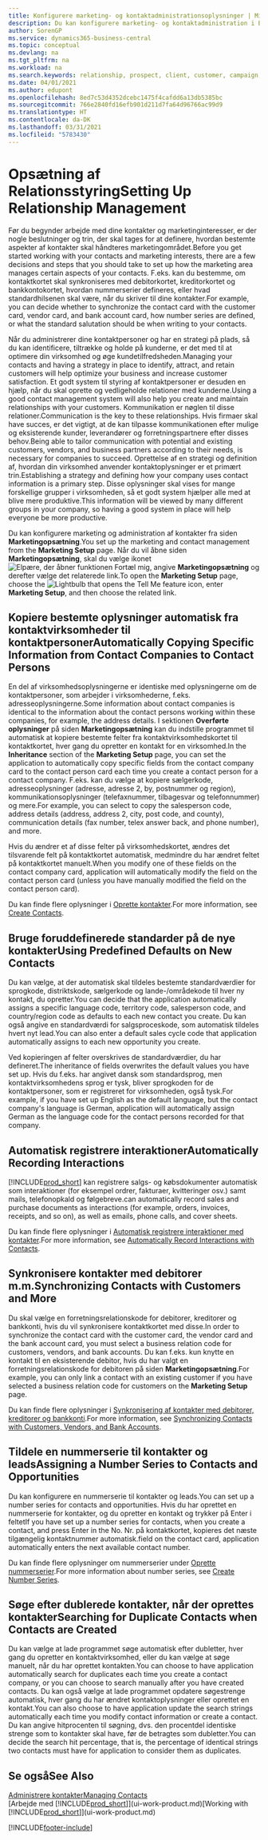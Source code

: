```yaml
---
title: Konfigurere marketing- og kontaktadministrationsoplysninger | Microsoft Docs
description: Du kan konfigurere marketing- og kontaktadministration i Business Central for at optimere relationer med kundeemner eller kunder og forbedre kampagner og salgsfremstød.
author: SorenGP
ms.service: dynamics365-business-central
ms.topic: conceptual
ms.devlang: na
ms.tgt_pltfrm: na
ms.workload: na
ms.search.keywords: relationship, prospect, client, customer, campaign, promo
ms.date: 04/01/2021
ms.author: edupont
ms.openlocfilehash: 8ed7c53d4352dcebc1475f4cafdd6a13db5385bc
ms.sourcegitcommit: 766e2840fd16efb901d211d7fa64d96766ac99d9
ms.translationtype: HT
ms.contentlocale: da-DK
ms.lasthandoff: 03/31/2021
ms.locfileid: "5783430"
---
```

# <a name="setting-up-relationship-management"></a><span data-ttu-id="29b1d-103">Opsætning af Relationsstyring</span><span class="sxs-lookup"><span data-stu-id="29b1d-103">Setting Up Relationship Management</span></span>

<span data-ttu-id="29b1d-104">Før du begynder arbejde med dine kontakter og marketinginteresser, er der nogle beslutninger og trin, der skal tages for at definere, hvordan bestemte aspekter af kontakter skal håndteres marketingområdet.</span><span class="sxs-lookup"><span data-stu-id="29b1d-104">Before you get started working with your contacts and marketing interests, there are a few decisions and steps that you should take to set up how the marketing area manages certain aspects of your contacts.</span></span> <span data-ttu-id="29b1d-105">F.eks. kan du bestemme, om kontaktkortet skal synkroniseres med debitorkortet, kreditorkortet og bankkontokortet, hvordan nummerserier defineres, eller hvad standardhilsenen skal være, når du skriver til dine kontakter.</span><span class="sxs-lookup"><span data-stu-id="29b1d-105">For example, you can decide whether to synchronize the contact card with the customer card, vendor card, and bank account card, how number series are defined, or what the standard salutation should be when writing to your contacts.</span></span>

<span data-ttu-id="29b1d-106">Når du administrerer dine kontaktpersoner og har en strategi på plads, så du kan identificere, tiltrække og holde på kunderne, er det med til at optimere din virksomhed og øge kundetilfredsheden.</span><span class="sxs-lookup"><span data-stu-id="29b1d-106">Managing your contacts and having a strategy in place to identify, attract, and retain customers will help optimize your business and increase customer satisfaction.</span></span> <span data-ttu-id="29b1d-107">Et godt system til styring af kontaktpersoner er desuden en hjælp, når du skal oprette og vedligeholde relationer med kunderne.</span><span class="sxs-lookup"><span data-stu-id="29b1d-107">Using a good contact management system will also help you create and maintain relationships with your customers.</span></span> <span data-ttu-id="29b1d-108">Kommunikation er nøglen til disse relationer.</span><span class="sxs-lookup"><span data-stu-id="29b1d-108">Communication is the key to these relationships.</span></span> <span data-ttu-id="29b1d-109">Hvis firmaer skal have succes, er det vigtigt, at de kan tilpasse kommunikationen efter mulige og eksisterende kunder, leverandører og forretningspartnere efter disses behov.</span><span class="sxs-lookup"><span data-stu-id="29b1d-109">Being able to tailor communication with potential and existing customers, vendors, and business partners according to their needs, is necessary for companies to succeed.</span></span> <span data-ttu-id="29b1d-110">Oprettelse af en strategi og definition af, hvordan din virksomhed anvender kontaktoplysninger er et primært trin.</span><span class="sxs-lookup"><span data-stu-id="29b1d-110">Establishing a strategy and defining how your company uses contact information is a primary step.</span></span> <span data-ttu-id="29b1d-111">Disse oplysninger skal vises for mange forskellige grupper i virksomheden, så et godt system hjælper alle med at blive mere produktive.</span><span class="sxs-lookup"><span data-stu-id="29b1d-111">This information will be viewed by many different groups in your company, so having a good system in place will help everyone be more productive.</span></span>

<span data-ttu-id="29b1d-112">Du kan konfigurere marketing og administration af kontakter fra siden **Marketingopsætning**.</span><span class="sxs-lookup"><span data-stu-id="29b1d-112">You set up the marketing and contact management from the **Marketing Setup** page.</span></span> <span data-ttu-id="29b1d-113">Når du vil åbne siden **Marketingopsætning**, skal du vælge ikonet ![Elpære, der åbner funktionen Fortæl mig](media/ui-search/search_small.png "Fortæl mig, hvad du vil foretage dig"), angive **Marketingopsætning** og derefter vælge det relaterede link.</span><span class="sxs-lookup"><span data-stu-id="29b1d-113">To open the **Marketing Setup** page, choose the ![Lightbulb that opens the Tell Me feature](media/ui-search/search_small.png "Tell me what you want to do") icon, enter **Marketing Setup**, and then choose the related link.</span></span>

## <a name="automatically-copying-specific-information-from-contact-companies-to-contact-persons"></a><span data-ttu-id="29b1d-114">Kopiere bestemte oplysninger automatisk fra kontaktvirksomheder til kontaktpersoner</span><span class="sxs-lookup"><span data-stu-id="29b1d-114">Automatically Copying Specific Information from Contact Companies to Contact Persons</span></span>
<span data-ttu-id="29b1d-115">En del af virksomhedsoplysningerne er identiske med oplysningerne om de kontaktpersoner, som arbejder i virksomhederne, f.eks. adresseoplysningerne.</span><span class="sxs-lookup"><span data-stu-id="29b1d-115">Some information about contact companies is identical to the information about the contact persons working within these companies, for example, the address details.</span></span> <span data-ttu-id="29b1d-116">I sektionen **Overførte oplysninger** på siden **Marketingopsætning** kan du indstille programmet til automatisk at kopiere bestemte felter fra kontaktvirksomhedskortet til kontaktkortet, hver gang du opretter en kontakt for en virksomhed.</span><span class="sxs-lookup"><span data-stu-id="29b1d-116">In the **Inheritance** section of the **Marketing Setup** page, you can set the application to automatically copy specific fields from the contact company card to the contact person card each time you create a contact person for a contact company.</span></span> <span data-ttu-id="29b1d-117">F.eks. kan du vælge at kopiere sælgerkode, adresseoplysninger (adresse, adresse 2, by, postnummer og region), kommunikationsoplysninger (telefaxnummer, tilbagesvar og telefonnummer) og mere.</span><span class="sxs-lookup"><span data-stu-id="29b1d-117">For example, you can select to copy the salesperson code, address details (address, address 2, city, post code, and county), communication details (fax number, telex answer back, and phone number), and more.</span></span>

<span data-ttu-id="29b1d-118">Hvis du ændrer et af disse felter på virksomhedskortet, ændres det tilsvarende felt på kontaktkortet automatisk, medmindre du har ændret feltet på kontaktkortet manuelt.</span><span class="sxs-lookup"><span data-stu-id="29b1d-118">When you modify one of these fields on the contact company card, application will automatically modify the field on the contact person card (unless you have manually modified the field on the contact person card).</span></span>

<span data-ttu-id="29b1d-119">Du kan finde flere oplysninger i [Oprette kontakter](marketing-create-contact-companies.md).</span><span class="sxs-lookup"><span data-stu-id="29b1d-119">For more information, see [Create Contacts](marketing-create-contact-companies.md).</span></span>

## <a name="using-predefined-defaults-on-new-contacts"></a><span data-ttu-id="29b1d-120">Bruge foruddefinerede standarder på de nye kontakter</span><span class="sxs-lookup"><span data-stu-id="29b1d-120">Using Predefined Defaults on New Contacts</span></span>
<span data-ttu-id="29b1d-121">Du kan vælge, at der automatisk skal tildeles bestemte standardværdier for sprogkode, distriktskode, sælgerkode og lande-/områdekode til hver ny kontakt, du opretter.</span><span class="sxs-lookup"><span data-stu-id="29b1d-121">You can decide that the application automatically assigns a specific language code, territory code, salesperson code, and country/region code as defaults to each new contact you create.</span></span> <span data-ttu-id="29b1d-122">Du kan også angive en standardværdi for salgsproceskode, som automatisk tildeles hvert nyt lead.</span><span class="sxs-lookup"><span data-stu-id="29b1d-122">You can also enter a default sales cycle code that application automatically assigns to each new opportunity you create.</span></span>

<span data-ttu-id="29b1d-123">Ved kopieringen af felter overskrives de standardværdier, du har defineret.</span><span class="sxs-lookup"><span data-stu-id="29b1d-123">The inheritance of fields overwrites the default values you have set up.</span></span> <span data-ttu-id="29b1d-124">Hvis du f.eks. har angivet dansk som standardsprog, men kontaktvirksomhedens sprog er tysk, bliver sprogkoden for de kontaktpersoner, som er registreret for virksomheden, også tysk.</span><span class="sxs-lookup"><span data-stu-id="29b1d-124">For example, if you have set up English as the default language, but the contact company's language is German, application will automatically assign German as the language code for the contact persons recorded for that company.</span></span>

<!--You can also setup a default salutation that application automatically assigns to your contacts. You can use these salutations in your interaction template attachments (for example, Microsoft Word documents). When setting up a default salutation, you can enter a salutation text and a salutation format. For example, if the salutation text is Dear, and the salutation format is Salutation Text + Title + Name, application will automatically enter Dear Mr. John Smith as a salutation for a contact called John Smith.-->

## <a name="automatically-recording-interactions"></a><span data-ttu-id="29b1d-125">Automatisk registrere interaktioner</span><span class="sxs-lookup"><span data-stu-id="29b1d-125">Automatically Recording Interactions</span></span>
[!INCLUDE[prod_short](includes/prod_short.md)] <span data-ttu-id="29b1d-126">kan registrere salgs- og købsdokumenter automatisk som interaktioner (for eksempel ordrer, fakturaer, kvitteringer osv.) samt mails, telefonopkald og følgebreve.</span><span class="sxs-lookup"><span data-stu-id="29b1d-126">can automatically record sales and purchase documents as interactions (for example, orders, invoices, receipts, and so on), as well as emails, phone calls, and cover sheets.</span></span>

<span data-ttu-id="29b1d-127">Du kan finde flere oplysninger i [Automatisk registrere interaktioner med kontakter](marketing-auto-record-interactions.md).</span><span class="sxs-lookup"><span data-stu-id="29b1d-127">For more information, see [Automatically Record Interactions with Contacts](marketing-auto-record-interactions.md).</span></span>

## <a name="synchronizing-contacts-with-customers-and-more"></a><span data-ttu-id="29b1d-128">Synkronisere kontakter med debitorer m.m.</span><span class="sxs-lookup"><span data-stu-id="29b1d-128">Synchronizing Contacts with Customers and More</span></span>
<span data-ttu-id="29b1d-129">Du skal vælge en forretningsrelationskode for debitorer, kreditorer og bankkonti, hvis du vil synkronisere kontaktkortet med disse.</span><span class="sxs-lookup"><span data-stu-id="29b1d-129">In order to synchronize the contact card with the customer card, the vendor card and the bank account card, you must select a business relation code for customers, vendors, and bank accounts.</span></span> <span data-ttu-id="29b1d-130">Du kan f.eks. kun knytte en kontakt til en eksisterende debitor, hvis du har valgt en forretningsrelationskode for debitoren på siden **Marketingopsætning**.</span><span class="sxs-lookup"><span data-stu-id="29b1d-130">For example, you can only link a contact with an existing customer if you have selected a business relation code for customers on the **Marketing Setup** page.</span></span>

<span data-ttu-id="29b1d-131">Du kan finde flere oplysninger i [Synkronisering af kontakter med debitorer, kreditorer og bankkonti](marketing-create-contact-companies.md#synchronizing-contacts-with-customers-vendors-employees-and-bank-accounts).</span><span class="sxs-lookup"><span data-stu-id="29b1d-131">For more information, see [Synchronizing Contacts with Customers, Vendors, and Bank Accounts](marketing-create-contact-companies.md#synchronizing-contacts-with-customers-vendors-employees-and-bank-accounts).</span></span>  

## <a name="assigning-a-number-series-to-contacts-and-opportunities"></a><span data-ttu-id="29b1d-132">Tildele en nummerserie til kontakter og leads</span><span class="sxs-lookup"><span data-stu-id="29b1d-132">Assigning a Number Series to Contacts and Opportunities</span></span>
<span data-ttu-id="29b1d-133">Du kan konfigurere en nummerserie til kontakter og leads.</span><span class="sxs-lookup"><span data-stu-id="29b1d-133">You can set up a number series for contacts and opportunities.</span></span> <span data-ttu-id="29b1d-134">Hvis du har oprettet en nummerserie for kontakter, og du opretter en kontakt og trykker på Enter i feltet</span><span class="sxs-lookup"><span data-stu-id="29b1d-134">If you have set up a number series for contacts, when you create a contact, and press Enter in the No.</span></span> <span data-ttu-id="29b1d-135">Nr. på kontaktkortet, kopieres det næste tilgængelig kontaktnummer automatisk.</span><span class="sxs-lookup"><span data-stu-id="29b1d-135">field on the contact card, application automatically enters the next available contact number.</span></span>

<span data-ttu-id="29b1d-136">Du kan finde flere oplysninger om nummerserier under [Oprette nummerserier](ui-create-number-series.md).</span><span class="sxs-lookup"><span data-stu-id="29b1d-136">For more information about number series, see [Create Number Series](ui-create-number-series.md).</span></span>

## <a name="searching-for-duplicate-contacts-when-contacts-are-created"></a><span data-ttu-id="29b1d-137">Søge efter dublerede kontakter, når der oprettes kontakter</span><span class="sxs-lookup"><span data-stu-id="29b1d-137">Searching for Duplicate Contacts when Contacts are Created</span></span>
<span data-ttu-id="29b1d-138">Du kan vælge at lade programmet søge automatisk efter dubletter, hver gang du opretter en kontaktvirksomhed, eller du kan vælge at søge manuelt, når du har oprettet kontakten.</span><span class="sxs-lookup"><span data-stu-id="29b1d-138">You can choose to have application automatically search for duplicates each time you create a contact company, or you can choose to search manually after you have created contacts.</span></span> <span data-ttu-id="29b1d-139">Du kan også vælge at lade programmet opdatere søgestrenge automatisk, hver gang du har ændret kontaktoplysninger eller oprettet en kontakt.</span><span class="sxs-lookup"><span data-stu-id="29b1d-139">You can also choose to have application update the search strings automatically each time you modify contact information or create a contact.</span></span> <span data-ttu-id="29b1d-140">Du kan angive hitprocenten til søgning, dvs. den procentdel identiske strenge som to kontakter skal have, før de betragtes som dubletter.</span><span class="sxs-lookup"><span data-stu-id="29b1d-140">You can decide the search hit percentage, that is, the percentage of identical strings two contacts must have for application to consider them as duplicates.</span></span>

## <a name="see-also"></a><span data-ttu-id="29b1d-141">Se også</span><span class="sxs-lookup"><span data-stu-id="29b1d-141">See Also</span></span>
[<span data-ttu-id="29b1d-142">Administrere kontakter</span><span class="sxs-lookup"><span data-stu-id="29b1d-142">Managing Contacts</span></span>](marketing-contacts.md)  
<span data-ttu-id="29b1d-143">[Arbejde med [!INCLUDE[prod_short](includes/prod_short.md)]](ui-work-product.md)</span><span class="sxs-lookup"><span data-stu-id="29b1d-143">[Working with [!INCLUDE[prod_short](includes/prod_short.md)]](ui-work-product.md)</span></span>  


[!INCLUDE[footer-include](includes/footer-banner.md)]